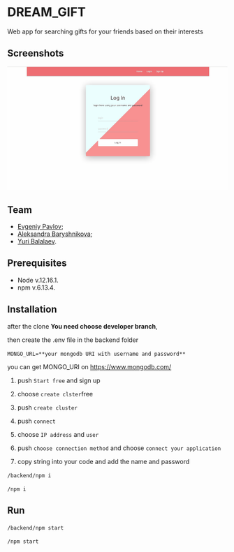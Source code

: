 
# DREAM_GIFT

Web app for searching gifts for your friends based on their interests

## Screenshots
![Gif](/public/DreamGift.gif)

## Team
- [Evgeniy Pavlov](https://github.com/Malevich930);
- [Aleksandra Baryshnikova](https://github.com/lexie0428);
- [Yuri Balalaev](https://github.com/yuriy2020).

## **Prerequisites**
* Node v.12.16.1.
* npm v.6.13.4.

## **Installation**

after the clone **You need choose developer branch**,

 then create the .env file in the backend folder

`MONGO_URL=**your mongodb URI with username and password**`

you can get MONGO_URI on https://www.mongodb.com/

1. push `Start free` and sign up

2. choose `create clster`free

3. push `create cluster`

4. push `connect`

5. choose `IP address` and `user`

6. push `choose connection method` and choose `connect your application`

7. copy string into your code and add the name and password

`/backend/npm i`

`/npm i`


## **Run**
`/backend/npm start`

`/npm start`
